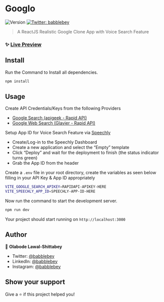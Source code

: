 # Googlo
<p>
  <img alt="Version" src="https://img.shields.io/badge/version-0.0.0-blue.svg?cacheSeconds=2592000" />
  <a href="https://twitter.com/babblebey" target="_blank">
    <img alt="Twitter: babblebey" src="https://img.shields.io/twitter/follow/babblebey.svg?style=social" />
  </a>
</p>

> A ReactJS Realistic Google Clone App with Voice Search Feature

### ✨ [Live Preview](https://googlo-bey.netlify.app/)

## Install
Run the Command to Install all dependencies.
```sh
npm install
```

## Usage

Create API Credentials/Keys from the following Providers

* [Google Search (apigeek - Rapid API)](https://rapidapi.com/apigeek/api/google-search3/)
* [Google Web Search (Glavier - Rapid API)](https://rapidapi.com/Glavier/api/google-web-search/)

Setup App ID for Voice Search Feature via [Speechly](https://www.speechly.com/)

* Create/Log-in to the Speechly Dashboard
* Create a new application and select the “Empty” template
* Click “Deploy” and wait for the deployment to finish (the status indicator turns green)
* Grab the App ID from the header

Create a `.env` file in your root directory, create the variables as seen below filling in your API Key & App ID appropriately
```sh
VITE_GOOGLE_SEARCH_APIKEY=RAPIDAPI-APIKEY-HERE
VITE_SPEECHLY_APP_ID=SPEECHLY-APP-ID-HERE
```

Now run the command to start the development server.
```sh
npm run dev
```
Your project should start running on `http://localhost:3000`

## Author

👤 **Olabode Lawal-Shittabey**

* Twitter: [@babblebey](https://twitter.com/babblebey)
* LinkedIn: [@babblebey](https://linkedin.com/in/babblebey)
* Instagram: [@babblebey](https://instagram.com/babblebey)

## Show your support

Give a ⭐️ if this project helped you!
